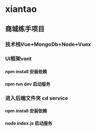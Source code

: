 # xiantao
## 商城练手项目  
### 技术栈Vue+MongoDb+Node+Vuex   
### UI框架vant   
#### npm install 安装依赖   
#### npm run dev 启动服务   
### 进入后端文件夹 cd service   
#### npm install 安装依赖    
#### node index.js 启动服务    
